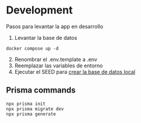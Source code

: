 # Development

Pasos para levantar la app en desarrollo

1. Levantar la base de datos

```docker
docker compose up -d
```

2. Renombrar el .env.template a .env
3. Reemplazar las variables de entorno
4. Ejecutar el SEED para [crear la base de datos local](localhost:3000/api/seed)

## Prisma commands

```prisma
npx prisma init
npx prisma migrate dev
npx prisma generate
```
